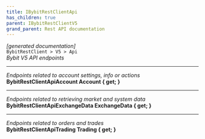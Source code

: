 ```yaml
---
title: IBybitRestClientApi
has_children: true
parent: IBybitRestClientV5
grand_parent: Rest API documentation
---
```

*[generated documentation]*  
`BybitRestClient > V5 > Api`  
*Bybit V5 API endpoints*
  
***
*Endpoints related to account settings, info or actions*  
**BybitRestClientApiAccount Account { get; }**  
***
*Endpoints related to retrieving market and system data*  
**BybitRestClientApiExchangeData ExchangeData { get; }**  
***
*Endpoints related to orders and trades*  
**BybitRestClientApiTrading Trading { get; }**  
